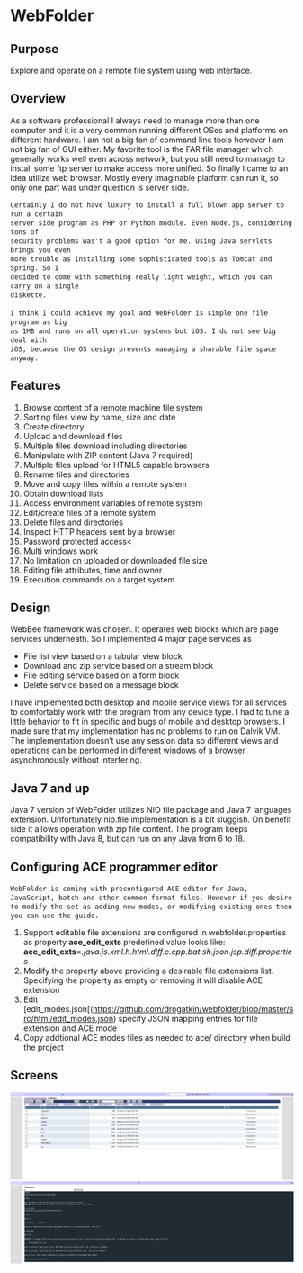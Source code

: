 # WebFolder

## Purpose
Explore and operate on a remote file system using web interface.

## Overview
As a software professional I always need to manage more than one computer and it is a 
very common running different OSes and platforms on different hardware. 
I am not a big fan of command line tools however I am not big fan of GUI either.
 My favorite tool is the FAR file manager which generally works well even across network, 
 but you still need to manage to install some ftp server to make access more unified. 
 So finally I came to an idea utilize web browser. Mostly every imaginable platform can run it, 
 so only one part was under question is server side. 
 
    Certainly I do not have luxury to install a full blown app server to run a certain 
    server side program as PHP or Python module. Even Node.js, considering tons of
    security problems was't a good option for me. Using Java servlets brings you even 
    more trouble as installing some sophisticated tools as Tomcat and Spring. So I 
    decided to come with something really light weight, which you can carry on a single 
    diskette.
    
    I think I could achieve my goal and WebFolder is simple one file program as big 
    as 1MB and runs on all operation systems but iOS. I do not see big deal with 
    iOS, because the OS design prevents managing a sharable file space anyway.
    
## Features

1. Browse content of a remote machine file system     
2. Sorting files view by name, size and date                                                                   
3. Create directory                              
4. Upload and download files                        
5. Multiple files download including directories           
6. Manipulate with ZIP content (Java 7 required)
7. Multiple files upload for HTML5 capable browsers  
8. Rename files and directories                       
9. Move and copy files within a remote system       
10. Obtain download lists                              
11. Access environment variables of remote system      
12. Edit/create files of a remote system               
13. Delete files and directories                                       
14. Inspect HTTP headers sent by a browser              
15. Password protected access<                          
16. Multi windows work                                 
17. No limitation on uploaded or downloaded file size  
18. Editing file attributes, time and owner           
19. Execution commands on a target system

## Design

WebBee framework was chosen. It operates web blocks which are page services underneath. So I implemented 4 major page services as
* File list view based on a tabular view block
* Download and zip service based on a stream block
* File editing service based on a form block
* Delete service based on a message block 

I have implemented both desktop and mobile service views for all services to comfortably work with the program from any device type.
 I had to tune a little behavior to fit in specific and bugs of mobile and desktop browsers. I made sure that my implementation has
  no problems to run on Dalvik VM. The implementation doesn’t use any session data so different views and operations can be performed
   in different windows of a browser asynchronously without interfering. 

## Java 7 and up
Java 7 version of WebFolder utilizes NIO file package and Java 7 languages extension. 
Unfortunately nio.file implementation is a bit sluggish. On benefit side it allows operation with zip file content.
The program keeps compatibility with Java 8, but can run on any Java from 6 to 18.


## Configuring ACE programmer editor
    WebFolder is coming with preconfigured ACE editor for Java, JavaScript, batch and other common format files. However if you desire
    to modify the set as adding new modes, or modifying existing ones then you can use the guide.

1. Support editable file extensions are configured in webfolder.properties as property **ace_edit_exts**
        predefined value looks like: **ace_edit_exts**=*.java.js.xml.h.html.diff.c.cpp.bat.sh.json.jsp.diff.properties*
2. Modify the property above providing a desirable file extensions list. Specifying the property as empty or removing it will disable ACE extension</li>
3. Edit [edit_modes.json[(https://github.com/drogatkin/webfolder/blob/master/src/html/edit_modes.json) specify JSON mapping entries for file extension and ACE mode
4. Copy addtional ACE modes files as needed to ace/ directory when build the project

## Screens

![a directory view](https://github.com/drogatkin/webfolder/blob/master/doc/screen%20shot1.png?raw=true)
![a console view](https://github.com/drogatkin/webfolder/blob/master/doc/screen%20shot2.png?raw=true)
